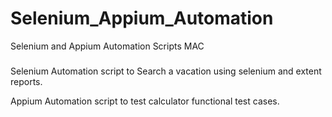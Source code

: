 # Selenium_Appium_Automation
Selenium and Appium Automation Scripts MAC

###
Selenium Automation script to Search a vacation using selenium and extent reports.

Appium Automation script to test calculator functional test cases.
